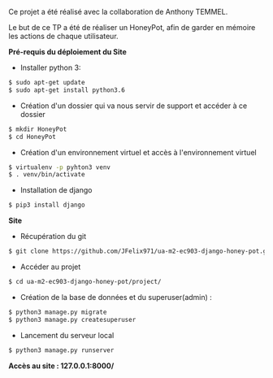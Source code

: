 Ce projet a été réalisé avec la collaboration de Anthony TEMMEL.

Le but de ce TP a été de réaliser un HoneyPot, afin de garder en mémoire les actions de chaque utilisateur.

__**Pré-requis du déploiement du Site**__
 -  Installer python 3:
  ```sh
 $ sudo apt-get update
 $ sudo apt-get install python3.6
 ```
 -  Création d'un dossier qui va nous servir de support et accéder à ce dossier
 ```sh
$ mkdir HoneyPot
$ cd HoneyPot
```
 -  Création d'un environnement virtuel et accès à l'environnement virtuel
  ```sh
$ virtualenv -p pyhton3 venv
$ . venv/bin/activate
```
 -  Installation de django
  ```sh
$ pip3 install django
```

**Site**
 -  Récupération du git
  ```sh
$ git clone https://github.com/JFelix971/ua-m2-ec903-django-honey-pot.git
```
 -  Accéder au projet
  ```sh
$ cd ua-m2-ec903-django-honey-pot/project/
```
 -  Création de la base de données et du superuser(admin) :
   ```sh
$ python3 manage.py migrate
$ python3 manage.py createsuperuser
```
  - Lancement du serveur local
   ```sh
$ python3 manage.py runserver
```
**Accès au site : 127.0.0.1:8000/**


 


